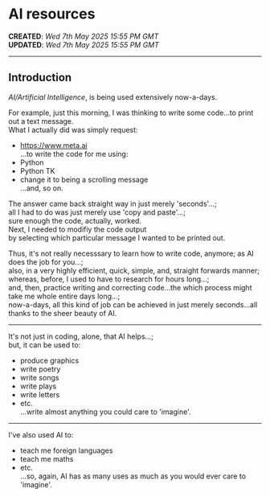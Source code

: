 # AI resources

**CREATED**: *Wed 7th May 2025 15:55 PM GMT*  
**UPDATED**: *Wed 7th May 2025 15:55 PM GMT*  

-----

## Introduction

*AI/Artificial Intelligence*, is being used extensively now-a-days.  

For example, just this morning, I was thinking to write some code...to print out a text message.   
What I actually did was simply request:     
- https://www.meta.ai    
...to write the code for me using:  
- Python  
- Python TK  
- change it to being a scrolling message  
...and, so on.     

The answer came back straight way in just merely 'seconds'...;   
all I had to do was just merely use 'copy and paste'...;  
sure enough the code, actually, worked.  
Next, I needed to modifiy the code output  
by selecting which particular message I wanted to be printed out.  

Thus, it's not really necesssary to learn how to write code, anymore; as AI does the job for you...;    
also, in a very highly efficient, quick, simple, and, straight forwards manner;   
whereas, before, I used to have to research for hours long...;    
and, then, practice writing and correcting code...the which process might take me whole entire days long...;   
now-a-days, all this kind of job can be achieved in just merely seconds...all thanks to the sheer beauty of AI.  

-----

It's not just in coding, alone, that AI helps...;  
but, it can be used to:  
- produce graphics  
- write poetry  
- write songs  
- write plays  
- write letters  
- etc.  
...write almost anything you could care to 'imagine'.  

------

I've also used AI to:  
- teach me foreign languages  
- teach me maths  
- etc.  
...so, again, AI has as many uses as much as you would ever care to 'imagine'.  

